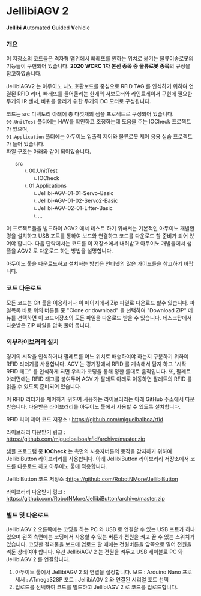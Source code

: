 # JellibiAGV 2
**Jellibi** **A**utomated **G**uided **V**ehicle

### 개요

이 저장소의 코드들은 격자형 맵위에서 빠레뜨를 원하는 위치로 옮기는 물류이송로봇의 기능들이 구현되어 있습니다. **2020 WCRC 1차 본선 종목 중 물류로봇 종목**의 규정을 참고하였습니다.

JellibiAGV2 는 아두이노 나노 호환보드를 중심으로 RFID TAG 를 인식하기 위하여 연결된 RFID 리더, 빠레뜨를 들어올리는 한개의 서보모터와 라인트레이서 구현에 필요한 두개의 IR 센서, 바퀴를 굴리기 위한 두개의 DC 모터로 구성됩니다. 

코드는 src 디렉토리 아래에 총 다섯개의 샘플 프로젝트로 구성되어 있습니다.  
```00.UnitTest``` 폴더에는 H/W를 확인하고 조정하는데 도움을 주는 IOCheck 프로젝트가 있으며,   
```01.Application``` 폴더에는 아두이노 입출력 제어와 물류로봇 제어 응용 실습 프로젝트가 들어 있습니다.  
파일 구조는 아래와 같이 되어있습니다.

<ul>
	<li style="list-style:none">
		src
		<ul style="list-style:none">
			<li>ㄴ00.UnitTest
				<ul style="list-style:none">
					<li>ㄴIOCheck</li>
				</ul>			
			</li>
			<li>ㄴ01.Applications
				<ul style="list-style:none">
					<li>ㄴJellibi-AGV-01-01-Servo-Basic</li>
					<li>ㄴJellibi-AGV-01-02-Servo2-Basic</li>
					<li>ㄴJellibi-AGV-02-01-Lifter-Basic</li>
					<li>ㄴ...</li>
				</ul>
			</li>
		</ul>
	</li>
</ul>  


이 프로젝트들을 빌드하여 AGV2 에서 테스트 하기 위해서는 기본적인 아두이노 개발환경을 설치하고 USB 포트를 통하여 보드와 연결하고 코드를 다운로드 할 준비가 되어 있어야 합니다. 
다음 단락에서는 코드를 이 저장소에서 내려받고 아두이노 개발툴에서 샘플을 AGV2 로 다운로드 하는 방법을 설명합니다. 

아두이노 툴을 다운로드하고 설치하는 방법은 인터넷의 많은 가이드들을 참고하기 바랍니다. 

### 코드 다운로드 

모든 코드는 Git 툴을 이용하거나 이 페이지에서 Zip 파일로 다운로드 할수 있습니다. 
파일목록 바로 위의 버튼들 중 "Clone or download" 을 선택하여 "Download ZIP" 메뉴를 선택하면 이 코드저장소의 모든 파일을 다운로드 받을 수 있습니다. 
데스크탑에서 다운받은 ZIP 파일을 압축 풀어 둡니다. 

### 외부라이브러리 설치 

경기의 시작을 인식하거나 팔레트를 어느 위치로 배송하여야 하는지 구분하기 위하여 RFID 리더기를 사용합니다. 
AGV 는 경기장에서 RFID 를 계속해서 탐지 하고 "시작 RFID 태그" 를 인식하게 되면 우리가 코딩을 통해 정한 룰대로 움직입니다. 또, 팔레트 아래면에는 RFID 태그를 붙여두어 AGV 가 팔레트 아래로 이동하면 팔레트의 RFID 를 읽을 수 있도록 준비되어 있습니다. 

이 RFID 리더기를 제어하기 위하여 사용하는 라이브러리는 아래 GitHub 주소에서 다운받습니다. 
다운받은 라이브러리를 아두이노 툴에서 사용할 수 있도록 설치합니다.  

RFID 리더 제어 코드 저장소 : https://github.com/miguelbalboa/rfid

라이브러리 다운받기 링크  : https://github.com/miguelbalboa/rfid/archive/master.zip

샘플 프로그램 중 **IOCheck** 는 측면의 사용자버튼의 동작을 감지하기 위하여 JellibiButton 라이브러리를 사용합니다. 
아래 JellibiButton 라이브러리 저장소에서 코드를 다운로드 하고 아두이노 툴에 적용합니다. 

JellibiButton  코드 저장소 :https://github.com/RobotNMore/JellibiButton

라이브러리 다운받기 링크 : https://github.com/RobotNMore/JellibiButton/archive/master.zip 


### 빌드 및 다운로드 

JellibiAGV 2 오른쪽에는 코딩을 하는 PC 와 USB 로 연결할 수 있는 USB 포트가 하나 있으며 왼쪽 측면에는 코딩에서 사용할 수 있는 버튼과 전원을 켜고 끌 수 있는 스위치가 있습니다. 
코딩한 결과물을 보드에 업로드 할 때에는 전원버튼을 앞쪽으로 밀어 전원을 켜둔 상태여야 합니다. 우선 JellibiAGV 2 는 전원을 켜두고 USB 케이블로 PC 와 JellibiAGV 2 를 연결합니다. 

1. 아두이노 툴에서 JellibiAGV 2 의 연결을 설정합니다. 
	보드 : Arduino Nano 
	프로세서 : ATmega328P
	포트 : JellibiAGV 2 와 연결된 시리얼 포트 선택 
2.  업로드를 선택하여 코드를 빌드하고 JellibiAGV 2 로 코드를 업로드합니다. 

